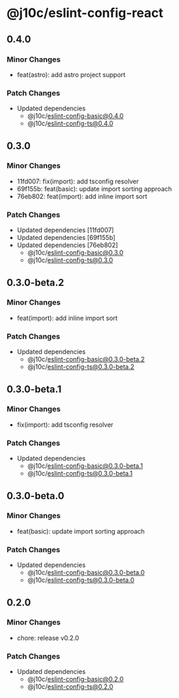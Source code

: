 # @j10c/eslint-config-react

## 0.4.0

### Minor Changes

- feat(astro): add astro project support

### Patch Changes

- Updated dependencies
  - @j10c/eslint-config-basic@0.4.0
  - @j10c/eslint-config-ts@0.4.0

## 0.3.0

### Minor Changes

- 11fd007: fix(import): add tsconfig resolver
- 69f155b: feat(basic): update import sorting approach
- 76eb802: feat(import): add inline import sort

### Patch Changes

- Updated dependencies [11fd007]
- Updated dependencies [69f155b]
- Updated dependencies [76eb802]
  - @j10c/eslint-config-basic@0.3.0
  - @j10c/eslint-config-ts@0.3.0

## 0.3.0-beta.2

### Minor Changes

- feat(import): add inline import sort

### Patch Changes

- Updated dependencies
  - @j10c/eslint-config-basic@0.3.0-beta.2
  - @j10c/eslint-config-ts@0.3.0-beta.2

## 0.3.0-beta.1

### Minor Changes

- fix(import): add tsconfig resolver

### Patch Changes

- Updated dependencies
  - @j10c/eslint-config-basic@0.3.0-beta.1
  - @j10c/eslint-config-ts@0.3.0-beta.1

## 0.3.0-beta.0

### Minor Changes

- feat(basic): update import sorting approach

### Patch Changes

- Updated dependencies
  - @j10c/eslint-config-basic@0.3.0-beta.0
  - @j10c/eslint-config-ts@0.3.0-beta.0

## 0.2.0

### Minor Changes

- chore: release v0.2.0

### Patch Changes

- Updated dependencies
  - @j10c/eslint-config-basic@0.2.0
  - @j10c/eslint-config-ts@0.2.0
